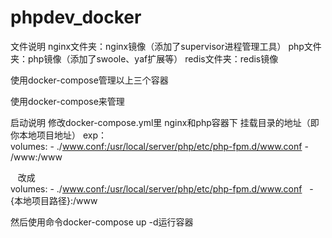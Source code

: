 # phpdev_docker
文件说明
nginx文件夹：nginx镜像（添加了supervisor进程管理工具）
php文件夹：php镜像（添加了swoole、yaf扩展等）
redis文件夹：redis镜像

使用docker-compose管理以上三个容器

使用docker-compose来管理

启动说明
修改docker-compose.yml里 nginx和php容器下 挂载目录的地址（即你本地项目地址）
exp：  
  volumes:
    - ./www.conf:/usr/local/server/php/etc/php-fpm.d/www.conf
    - /www:/www
    
    改成  
  volumes:
    - ./www.conf:/usr/local/server/php/etc/php-fpm.d/www.conf
    - {本地项目路径}:/www

然后使用命令docker-compose up -d运行容器
